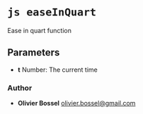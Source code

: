 


<!-- @namespace    sugar.js.easing -->

# ```js easeInQuart ```


Ease in quart function

## Parameters

- **t**  Number: The current time




### Author
- **Olivier Bossel** <a href="mailto:olivier.bossel@gmail.com">olivier.bossel@gmail.com</a> 



